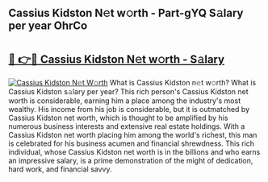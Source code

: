 ## Cassius Kidston N𝚎t w𝚘rth - Part-gYQ S𝚊lary per year OhrCo

# <h2><a href="http://gc3r4b.nevu.top/?p=Cassius+Kidston">🔗 👉🔴 Cassius Kidston N𝚎t w𝚘rth - S𝚊lary</a></h2>

[![Cassius Kidston N𝚎t W𝚘rth](https://i.imgur.com/Oavwk0R.jpeg)](http://gc3r4b.nevu.top/?p=Cassius+Kidston)
What is Cassius Kidston n𝚎t w𝚘rth? What is Cassius Kidston s𝚊lary per year?
This rich person's Cassius Kidston net worth is considerable, earning him a place among the industry's most wealthy. His income from his job is considerable, but it is outmatched by Cassius Kidston net worth, which is thought to be amplified by his numerous business interests and extensive real estate holdings. With a Cassius Kidston net worth placing him among the world's richest, this man is celebrated for his business acumen and financial shrewdness. This rich individual, whose Cassius Kidston net worth is in the billions and who earns an impressive salary, is a prime demonstration of the might of dedication, hard work, and financial savvy.
